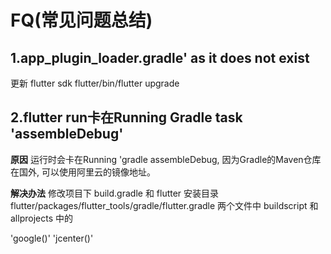 # FQ(常见问题总结)

## 1.app_plugin_loader.gradle' as it does not exist

更新 flutter sdk flutter/bin/flutter upgrade


## 2.flutter run卡在Running Gradle task 'assembleDebug'
**原因**
运行时会卡在Running 'gradle assembleDebug, 因为Gradle的Maven仓库在国外, 可以使用阿里云的镜像地址。

**解决办法**
修改项目下 build.gradle 和 flutter 安装目录flutter/packages/flutter_tools/gradle/flutter.gradle 两个文件中 buildscript 和allprojects 中的

'google()'
'jcenter()'

